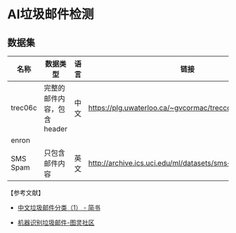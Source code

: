 # AI垃圾邮件检测

## 数据集

| 名称     | 数据类型                   | 语言 | 链接                                                       |
| -------- | -------------------------- | ---- | ---------------------------------------------------------- |
| trec06c  | 完整的邮件内容，包含header | 中文 | https://plg.uwaterloo.ca/~gvcormac/treccorpus06/           |
| enron    |                            |      |                                                            |
| SMS Spam | 只包含邮件内容             | 英文 | http://archive.ics.uci.edu/ml/datasets/sms+spam+collection |





【参考文献】

- [中文垃圾邮件分类（1） - 简书](https://www.jianshu.com/p/6d4ca9a7e2ab)

- [机器识别垃圾邮件-图灵社区](https://www.ituring.com.cn/book/tupubarticle/18778)

